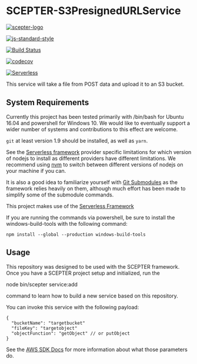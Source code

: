 # SCEPTER-S3PresignedURLService

[![scepter-logo](http://res.cloudinary.com/source-4-society/image/upload/v1519221119/scepter_hzpcqt.png)](https://github.com/source4societyorg/SCEPTER-core)

[![js-standard-style](https://cdn.rawgit.com/standard/standard/master/badge.svg)](http://standardjs.com)

[![Build Status](https://travis-ci.org/source4societyorg/SCEPTER-S3PresignedURLService.svg?branch=master)](https://travis-ci.org/source4societyorg/SCEPTER-S3PresignedURLService)

[![codecov](https://codecov.io/gh/source4societyorg/SCEPTER-service-template-nodejs/branch/master/graph/badge.svg)](https://codecov.io/gh/source4societyorg/SCEPTER-S3PresignedURLService)

[![Serverless](http://public.serverless.com/badges/v1.svg)](http://serverless.com)

This service will take a file from POST data and upload it to an S3 bucket.

## System Requirements

Currently this project has been tested primarily with /bin/bash for Ubuntu 16.04 and powershell for Windows 10. We would like to eventually support a wider number of systems and contributions to this effect are welcome.

`git` at least version 1.9 should be installed, as well as `yarn`.

See the [Serverless framework](https://serverless.com) provider specific limitations for which version of nodejs to install as different providers have different limitations. We recommend using [nvm](https://github.com/creationix/nvm) to switch between different versions of nodejs on your machine if you can.

It is also a good idea to familiarize yourself with [Git Submodules](https://git-scm.com/book/en/v2/Git-Tools-Submodules) as the framework relies heavily on them, although much effort has been made to simplify some of the submodule commands.

This project makes use of the [Serverless Framework](http://serverless.com)

If you are running the commands via powershell, be sure to install the windows-build-tools with the following command:

    npm install --global --production windows-build-tools

## Usage

This repository was designed to be used with the SCEPTER framework. Once you have a SCEPTER project setup and initialized, run the 

  node bin/scepter service:add

command to learn how to build a new service based on this repository.

You can invoke this service with the following payload:

    {
      "bucketName": "targetbucket"
      "fileKey": "targetobject"
      "objectFunction": "getObject" // or putObject
    }

See the [AWS SDK Docs](https://docs.aws.amazon.com/AWSJavaScriptSDK/latest/AWS/S3.html#getSignedUrl-property) for more information about what those parameters do.